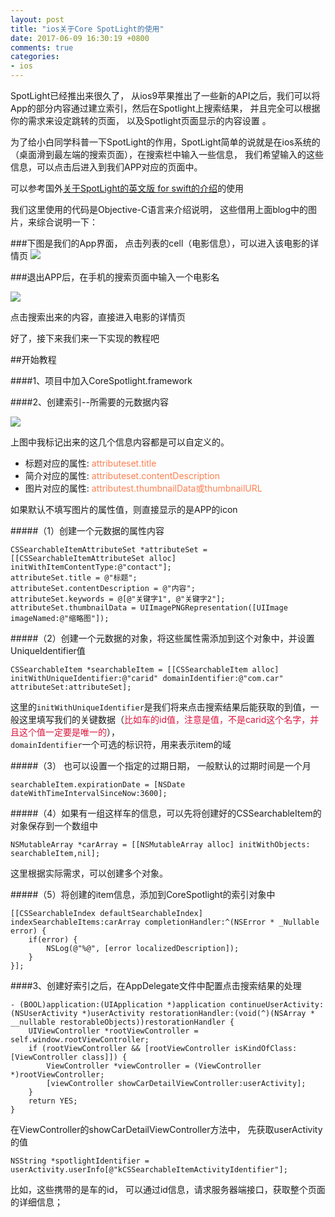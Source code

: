 ```yaml
---
layout: post
title: "ios关于Core SpotLight的使用"
date: 2017-06-09 16:30:19 +0800
comments: true
categories: 
- ios
---
```


SpotLight已经推出来很久了， 从ios9苹果推出了一些新的API之后，我们可以将App的部分内容通过建立索引，然后在Spotlight上搜索结果， 并且完全可以根据你的需求来设定跳转的页面， 以及Spotlight页面显示的内容设置 。

<!--more-->

为了给小白同学科普一下SpotLight的作用，SpotLight简单的说就是在ios系统的（桌面滑到最左端的搜索页面），在搜索栏中输入一些信息，
我们希望输入的这些信息，可以点击后进入到我们APP对应的页面中。

可以参考国外[关于SpotLight的英文版 for swift的介绍](http://www.appcoda.com/core-spotlight-framework/)的使用

我们这里使用的代码是Objective-C语言来介绍说明，  这些借用上面blog中的图片，来综合说明一下：

###下图是我们的App界面， 点击列表的cell（电影信息），可以进入该电影的详情页
![](https://www.appcoda.com.tw/wp-content/uploads/2015/12/t46_1_app_working-compressor.gif)

###退出APP后，在手机的搜索页面中输入一个电影名

![](http://www.appcoda.com/wp-content/uploads/2015/12/t46_2_final_sample-compressor.gif)

点击搜索出来的内容，直接进入电影的详情页


好了，接下来我们来一下实现的教程吧

##开始教程

####1、项目中加入CoreSpotlight.framework

####2、创建索引--所需要的元数据内容

![](http://ww1.sinaimg.cn/large/62ca154dly1fgf1yor0vtj20p40ekn0r.jpg)

上图中我标记出来的这几个信息内容都是可以自定义的。

 * 标题对应的属性:  <font color=#FF7F50>attributeset.title</font>
 * 简介对应的属性:  <font color=#FF7F50>attributeset.contentDescription</font>
 * 图片对应的属性:  <font color=#FF7F50>attributest.thumbnailData或thumbnailURL</font>
 
如果默认不填写图片的属性值，则直接显示的是APP的icon

#####（1）创建一个元数据的属性内容

```obj-c
CSSearchableItemAttributeSet *attributeSet = [[CSSearchableItemAttributeSet alloc] initWithItemContentType:@"contact"];
attributeSet.title = @"标题";
attributeSet.contentDescription = @"内容";
attributeSet.keywords = @[@"关键字1", @"关键字2"];
attributeSet.thumbnailData = UIImagePNGRepresentation([UIImage imageNamed:@"缩略图"]);
```
#####（2）创建一个元数据的对象，将这些属性需添加到这个对象中，并设置UniqueIdentifier值


```obj-c
CSSearchableItem *searchableItem = [[CSSearchableItem alloc] initWithUniqueIdentifier:@"carid" domainIdentifier:@"com.car" attributeSet:attributeSet];
```
这里的`initWithUniqueIdentifier`是我们将来点击搜索结果后能获取的到值，一般这里填写我们的关键数据（<font color=#DC143C>比如车的id值，注意是值，不是carid这个名字，并且这个值一定要是唯一的</font>），  
`domainIdentifier`一个可选的标识符，用来表示item的域

#####（3） 也可以设置一个指定的过期日期， 一般默认的过期时间是一个月

```obj-c
searchableItem.expirationDate = [NSDate dateWithTimeIntervalSinceNow:3600];
```

#####（4）如果有一组这样车的信息，可以先将创建好的CSSearchableItem的对象保存到一个数组中

```obj-c
NSMutableArray *carArray = [[NSMutableArray alloc] initWithObjects: searchableItem,nil];
```
这里根据实际需求，可以创建多个对象。

#####（5）将创建的item信息，添加到CoreSpotlight的索引对象中

```obj-c
[[CSSearchableIndex defaultSearchableIndex] indexSearchableItems:carArray completionHandler:^(NSError * _Nullable error) {
	if(error) {
		NSLog(@"%@", [error localizedDescription]);
	}
}];

```
####3、创建好索引之后，在AppDelegate文件中配置点击搜索结果的处理

```obj-c
- (BOOL)application:(UIApplication *)application continueUserActivity:(NSUserActivity *)userActivity restorationHandler:(void(^)(NSArray * __nullable restorableObjects))restorationHandler {
    UIViewController *rootViewController = self.window.rootViewController;
    if (rootViewController && [rootViewController isKindOfClass:[ViewController class]]) {
        ViewController *viewController = (ViewController *)rootViewController;
        [viewController showCarDetailViewController:userActivity];
    }
    return YES;
}
```
在ViewController的showCarDetailViewController方法中， 先获取userActivity的值

```obj-c
NSString *spotlightIdentifier = userActivity.userInfo[@"kCSSearchableItemActivityIdentifier"];
```
比如，这些携带的是车的id， 可以通过id信息，请求服务器端接口，获取整个页面的详细信息；


